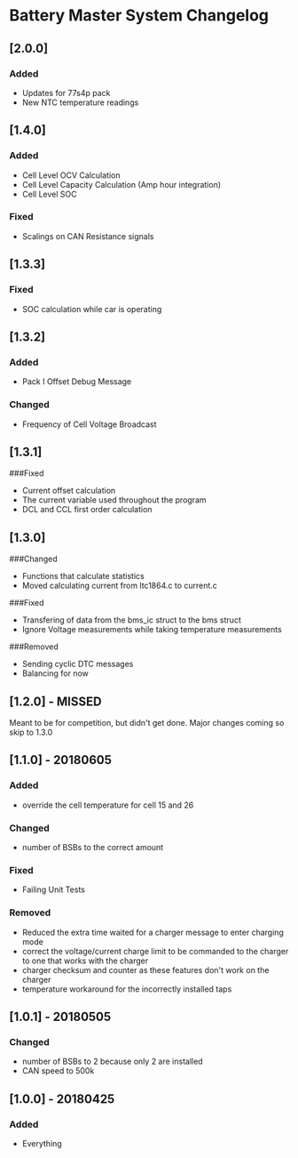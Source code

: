 # Battery Master System Changelog

## [2.0.0]
### Added
- Updates for 77s4p pack
- New NTC temperature readings

## [1.4.0]
### Added
 - Cell Level OCV Calculation
 - Cell Level Capacity Calculation (Amp hour integration)
 - Cell Level SOC

### Fixed
 - Scalings on CAN Resistance signals

## [1.3.3]
### Fixed
 - SOC calculation while car is operating

## [1.3.2]
### Added
 - Pack I Offset Debug Message

### Changed
 - Frequency of Cell Voltage Broadcast

## [1.3.1]
###Fixed
 - Current offset calculation
 - The current variable used throughout the program
 - DCL and CCL first order calculation

## [1.3.0]
###Changed
 - Functions that calculate statistics
 - Moved calculating current from ltc1864.c to current.c

###Fixed
 - Transfering of data from the bms_ic struct to the bms struct
 - Ignore Voltage measurements while taking temperature measurements

###Removed
 - Sending cyclic DTC messages
 - Balancing for now

## [1.2.0] - MISSED
Meant to be for competition, but didn't get done.
Major changes coming so skip to 1.3.0

## [1.1.0] - 20180605
### Added
 - override the cell temperature for cell 15 and 26

### Changed
 - number of BSBs to the correct amount

### Fixed
 - Failing Unit Tests

### Removed
 - Reduced the extra time waited for a charger message to enter charging mode
 - correct the voltage/current charge limit to be commanded to the charger to one that works with the charger
 - charger checksum and counter as these features don't work on the charger
 - temperature workaround for the incorrectly installed taps

## [1.0.1] - 20180505
### Changed
 - number of BSBs to 2 because only 2 are installed
 - CAN speed to 500k

## [1.0.0] - 20180425
### Added
 - Everything
